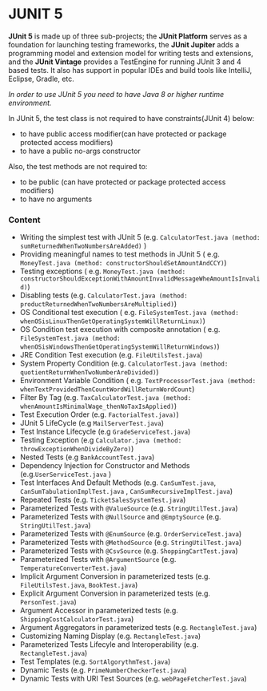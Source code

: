 # JUNIT 5

**JUnit 5** is made up of three sub-projects; the **JUnit Platform** serves as a foundation for launching testing
frameworks, the
**JUnit Jupiter** adds a programming model and extension model for writing tests and extensions, and the **JUnit
Vintage** provides a TestEngine for running JUnit 3 and 4 based tests. It also has support in popular IDEs and build
tools like IntelliJ, Eclipse, Gradle, etc.

*In order to use JUnit 5 you need to have Java 8 or higher runtime environment.*

In JUnit 5, the test class is not required to have constraints(JUnit 4) below:

- to have public access modifier(can have protected or package protected access modifiers)
- to have a public no-args constructor

Also, the test methods are not required to:

- to be public (can have protected or package protected access modifiers)
- to have no arguments

### Content

- Writing the simplest test with JUnit 5 (e.g. `CalculatorTest.java (method: sumReturnedWhenTwoNumbersAreAdded)` )
- Providing meaningful names to test methods in JUnit 5 (
  e.g. `MoneyTest.java (method: constructorShouldSetAmountAndCCY)`)
- Testing exceptions (
  e.g. `MoneyTest.java (method: constructorShouldExceptionWithAmountInvalidMessageWheAmountIsInvalid)`)
- Disabling tests (e.g. `CalculatorTest.java (method: productReturnedWhenTwoNumbersAreMultiplied)`)
- OS Conditional test execution (
  e.g. `FileSystemTest.java (method: whenOSisLinuxThenGetOperatingSystemWillReturnLinux)`)
- OS Condition test execution with composite annotation (
  e.g. `FileSystemTest.java (method: whenOSisWindowsThenGetOperatingSystemWillReturnWindows)`)
- JRE Condition Test execution (e.g. `FileUtilsTest.java`)
- System Property Condition (e.g. `CalculatorTest.java (method: quotientReturnWhenTwoNumberAreDivided)`)
- Environment Variable Condition (
  e.g. `TextProcessorTest.java (method: whenTextProvidedThenCountWordWillReturnWordCount`)
- Filter By Tag (e.g. `TaxCalculatorTest.java (method: whenAmountIsMinimalWage_thenNoTaxIsApplied)`)
- Test Execution Order (e.g. `FactorialTest.java)`)
- JUnit 5 LifeCycle (e.g `MailServerTest.java`)
- Test Instance Lifecycle (e.g `GradeServiceTest.java`)
- Testing Exception (e.g `Calculator.java (method: throwExceptionWhenDivideByZero)`)
- Nested Tests (e.g `BankAccountTest.java`)
- Dependency Injection for Constructor and Methods (e.g.`UserServiceTest.java` )
- Test Interfaces And Default Methods (e.g. `CanSumTest.java`, `CanSumTabulationImplTest.java`
  , `CanSumRecursiveImplTest.java`)
- Repeated Tests (e.g. `TicketSalesSystemTest.java`)
- Parameterized Tests with `@ValueSource` (e.g. `StringUtilTest.java`)
- Parameterized Tests with `@NullSource` and `@EmptySource` (e.g. `StringUtilTest.java`)
- Parameterized Tests with `@EnumSource` (e.g. `OrderServiceTest.java`)
- Parameterized Tests with `@MethodSource` (e.g. `StringUtilTest.java`)
- Parameterized Tests with `@CsvSource` (e.g. `ShoppingCartTest.java`)
- Parameterized Tests with `@ArgumentSource` (e.g. `TemperatureConverterTest.java`)
- Implicit Argument Conversion in parameterized tests (e.g. `FileUtilsTest.java`, `BookTest.java`)
- Explicit Argument Conversion in parameterized tests (e.g. `PersonTest.java`)
- Argument Accessor in parameterized tests (e.g. `ShippingCostCalculatorTest.java`)
- Argument Aggregators in parameterized tests (e.g. `RectangleTest.java`)
- Customizing Naming Display (e.g. `RectangleTest.java`)
- Parameterized Tests Lifecyle and Interoperability (e.g. `RectangleTest.java`)
- Test Templates (e.g. `SortAlgorythmTest.java`)
- Dynamic Tests (e.g. `PrimeNumberCheckerTest.java`)
- Dynamic Tests with URI Test Sources (e.g. `webPageFetcherTest.java`)

